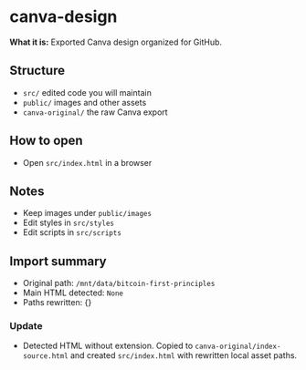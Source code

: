 # canva-design

**What it is:** Exported Canva design organized for GitHub.

## Structure
- `src/` edited code you will maintain
- `public/` images and other assets
- `canva-original/` the raw Canva export

## How to open
- Open `src/index.html` in a browser

## Notes
- Keep images under `public/images`
- Edit styles in `src/styles`
- Edit scripts in `src/scripts`

## Import summary
- Original path: `/mnt/data/bitcoin-first-principles`
- Main HTML detected: `None`
- Paths rewritten: {}


### Update
- Detected HTML without extension. Copied to `canva-original/index-source.html` and created `src/index.html` with rewritten local asset paths.
